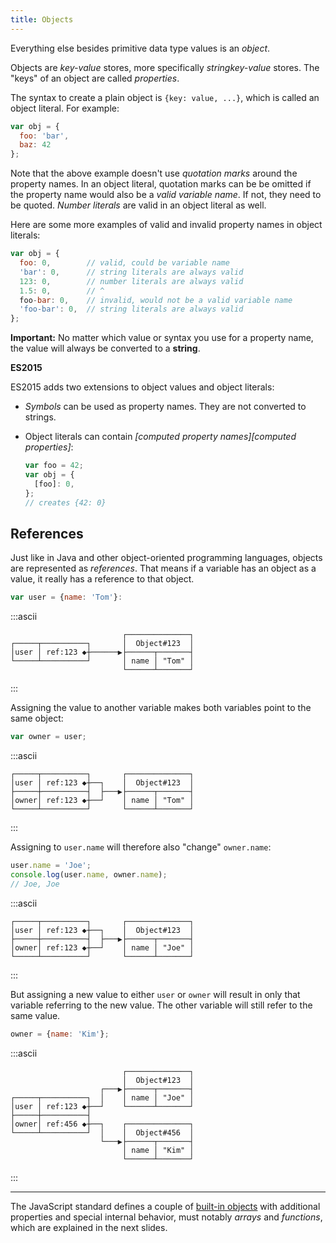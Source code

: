 ```yaml
---
title: Objects
---
```

Everything else besides primitive data type values is an *object*.

Objects are *key-value* stores, more specifically *stringkey-value* stores. The 
"keys" of an object are called *properties*.

The syntax to create a plain object is `{key: value, ...}`, which is called an 
object literal.  For example:

```javascript
var obj = {
  foo: 'bar',
  baz: 42
};
```

Note that the above example doesn't use *quotation marks* around the property 
names.  In an object literal, quotation marks can be be omitted if the property 
name would also be a *valid variable name*. If not, they need to be quoted. 
*Number literals* are valid in an object literal as well.

Here are some more examples of valid and invalid property names in object 
literals:

```js
var obj = {
  foo: 0,        // valid, could be variable name
  'bar': 0,      // string literals are always valid
  123: 0,        // number literals are always valid
  1.5: 0,        // ^
  foo-bar: 0,    // invalid, would not be a valid variable name
  'foo-bar': 0,  // string literals are always valid
};
```

<div class="callout warning">

**Important:** No matter which value or syntax you use for a property name, the 
value will always be converted to a **string**. 

</div>

<div class="callout secondary">

<i class="fa fa-info-circle" aria-hidden="true"></i> **ES2015**

ES2015 adds two extensions to object values and object literals:

- *Symbols* can be used as property names. They are not converted to 
strings.

- Object literals can contain *[computed property names][computed properties]*:
    ```js
    var foo = 42;
    var obj = {
      [foo]: 0,
    };
    // creates {42: 0}
    ```

</div>

## References

Just like in Java and other object-oriented programming languages, objects are
represented as *references*. That means if a variable has an object as a value, 
it really has a reference to that object.

```js
var user = {name: 'Tom'}:
```

:::ascii
```
                         ┌──────────────┐
┌─────┬──────────┐       │  Object#123  │
│user │ ref:123 ◆┼──────▶├──────┬───────┤
└─────┴──────────┘       │ name │ "Tom" │
                         └──────┴───────┘
```
:::

Assigning the value to another variable makes both variables point to the same
object:

```js
var owner = user;
```

:::ascii
```
┌─────┬──────────┐       ┌──────────────┐
│user │ ref:123 ◆┼──┐    │  Object#123  │
├─────┼──────────┤  ├───▶├──────┬───────┤
│owner│ ref:123 ◆┼──┘    │ name │ "Tom" │
└─────┴──────────┘       └──────┴───────┘
```
:::

Assigning to `user.name` will therefore also "change" `owner.name`:

```js
user.name = 'Joe';
console.log(user.name, owner.name);
// Joe, Joe
```

:::ascii
```
┌─────┬──────────┐       ┌──────────────┐
│user │ ref:123 ◆┼──┐    │  Object#123  │
├─────┼──────────┤  ├───▶├──────┬───────┤
│owner│ ref:123 ◆┼──┘    │ name │ "Joe" │
└─────┴──────────┘       └──────┴───────┘
```
:::

But assigning a new value to either `user` or `owner` will result in only that
variable referring to the new value. The other variable will still refer to the
same value.

```js
owner = {name: 'Kim'};
```

:::ascii
```
                         ┌──────────────┐
                         │  Object#123  │
                    ┌───▶├──────┬───────┤
┌─────┬──────────┐  │    │ name │ "Joe" │
│user │ ref:123 ◆┼──┘    └──────┴───────┘
├─────┼──────────┤                       
│owner│ ref:456 ◆┼──┐    ┌──────────────┐
└─────┴──────────┘  │    │  Object#456  │
                    └───▶├──────┬───────┤
                         │ name │ "Kim" │
                         └──────┴───────┘
```
:::

---

The JavaScript standard defines a couple of [built-in objects][] with additional
properties and special internal behavior, must notably *arrays* and
*functions*, which are explained in the next slides.

[built-in objects]: https://developer.mozilla.org/en-US/docs/Web/JavaScript/Reference/Global_Objects
